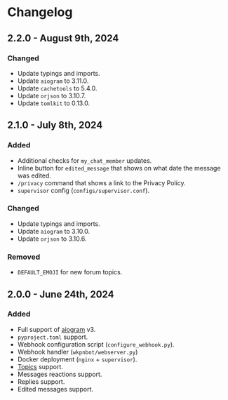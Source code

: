 # Changelog

## 2.2.0 - August 9th, 2024

### Changed

- Update typings and imports.
- Update `aiogram` to 3.11.0.
- Update `cachetools` to 5.4.0.
- Update `orjson` to 3.10.7.
- Update `tomlkit` to 0.13.0.

## 2.1.0 - July 8th, 2024

### Added

- Additional checks for `my_chat_member` updates.
- Inline button for `edited_message` that shows on what date the message was edited.
- `/privacy` command that shows a link to the Privacy Policy.
- `supervisor` config (`configs/supervisor.conf`).

### Changed

- Update typings and imports.
- Update `aiogram` to 3.10.0.
- Update `orjson` to 3.10.6.

### Removed

- `DEFAULT_EMOJI` for new forum topics.

## 2.0.0 - June 24th, 2024

### Added

- Full support of [aiogram](https://github.com/aiogram) v3.
- `pyproject.toml` support.
- Webhook configuration script (`configure_webhook.py`).
- Webhook handler (`wkpnbot/webserver.py`)
- Docker deployment (`nginx` + `supervisor`).
- [Topics](https://telegram.org/blog/topics-in-groups-collectible-usernames#topics-in-groups) support.
- Messages reactions support.
- Replies support.
- Edited messages support.
